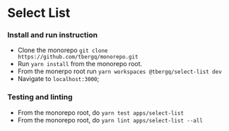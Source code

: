 # Select List

### Install and run instruction

- Clone the monorepo `git clone https://github.com/tbergq/monorepo.git`
- Run `yarn install` from the monorepo root.
- From the monerpo root run `yarn workspaces @tbergq/select-list dev`
- Navigate to `localhost:3000`;
 

 ### Testing and linting

 - From the monorepo root, do `yarn test apps/select-list`
 - From the monorepo root, do `yarn lint apps/select-list --all`